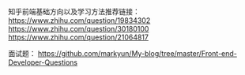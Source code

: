 知乎前端基础方向以及学习方法推荐链接：
https://www.zhihu.com/question/19834302
https://www.zhihu.com/question/30180100
https://www.zhihu.com/question/21064817

面试题：
https://github.com/markyun/My-blog/tree/master/Front-end-Developer-Questions






